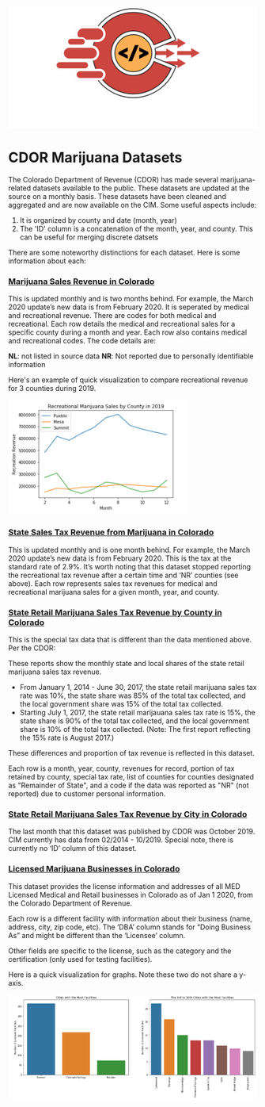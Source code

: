 ![gcc_logo_2021](../Images/GCC_Logo_2021.png)

# CDOR Marijuana Datasets

The Colorado Department of Revenue (CDOR) has made several marijuana-related datasets available to the public. These datasets are updated at the source on a monthly basis. These datasets have been cleaned and aggregated and are now available on the CIM. Some useful aspects include:

  1) It is organized by county and date (month, year)
  2) The 'ID' column is a concatenation of the month, year, and county. This can be useful for merging discrete datsets

There are some noteworthy distinctions for each dataset. Here is some information about each:

### [Marijuana Sales Revenue in Colorado](https://data.colorado.gov/Revenue/Marijuana-Sales-Revenue-in-Colorado/j7a3-jgd3)

This is updated monthly and is two months behind. For example, the March 2020 update’s new data is from February 2020. It is seperated by medical and recreational revenue. There are codes for both medical and recreational. Each row details the medical and recreational sales for a specific county during a month and year. Each row also contains medical and recreational codes. The code details are:

**NL**: not listed in source data
**NR**: Not reported due to personally identifiable information

Here's an example of quick visualization to compare recreational revenue for 3 counties during 2019.

![pueblo, mesa, summit revenue comparison line graph](./images/mari_rev_1.PNG)

### [State Sales Tax Revenue from Marijuana in Colorado](https://data.colorado.gov/Revenue/State-Sales-Tax-Revenue-from-Marijuana-in-Colorado/3sm5-jtur)

This is updated monthly and is one month behind. For example, the March 2020 update’s new data is from February 2020. This is the tax at the standard rate of 2.9%. It’s worth noting that this dataset stopped reporting the recreational tax revenue after a certain time and ‘NR’ counties (see above). Each row represents sales tax revenues for medical and recreational marijuana sales for a given month, year, and county.

### [State Retail Marijuana Sales Tax Revenue by County in Colorado](https://data.colorado.gov/Revenue/State-Retail-Marijuana-Sales-Tax-Revenue-by-County/v9m8-x8dh)

This is the special tax data that is different than the data mentioned above. Per the CDOR:

These reports show the monthly state and local shares of the state retail marijuana sales tax revenue.

- From January 1, 2014 - June 30, 2017, the state retail marijuana sales tax rate was 10%, the state share was 85% of the total tax collected, and the local government share was 15% of the total tax collected.
- Starting July 1, 2017, the state retail marijauana sales tax rate is 15%, the state share is 90% of the total tax collected, and the local government share is 10% of the total tax collected. (Note: The first report reflecting the 15% rate is August 2017.)

These differences and proportion of tax revenue is reflected in this dataset.

Each row is a month, year, county, revenues for record, portion of tax retained by county, special tax rate, list of counties for counties designated as "Remainder of State", and a code if the data was reported as "NR" (not reported) due to customer personal information.


### [State Retail Marijuana Sales Tax Revenue by City in Colorado](https://data.colorado.gov/Revenue/State-Retail-Marijuana-Sales-Tax-Revenue-by-City-i/ehk3-i5tr)

The last month that this dataset was published by CDOR was October 2019. CIM currently has data from 02/2014 -  10/2019.  Special note, there is currently no ‘ID’ column of this dataset.

### [Licensed Marijuana Businesses in Colorado](https://data.colorado.gov/Business/Licensed-Marijuana-Businesses-in-Colorado/sqs8-2un5)

This dataset provides the license information and addresses of all MED Licensed Medical and Retail businesses in Colorado as of Jan 1 2020, from the Colorado Department of Revenue.

Each row is a different facility with information about their business (name, address, city, zip code, etc). The ‘DBA’ column stands for “Doing Business As” and might be different than the ‘Licensee’ column.

Other fields are specific to the license, such as the category and the certification (only used for testing facilities).

Here is a quick visualization for graphs. Note these two do not share a y-axis.


![Ten Counties with the Most Licensed Facilities](./images/mari_rev_2.PNG)
